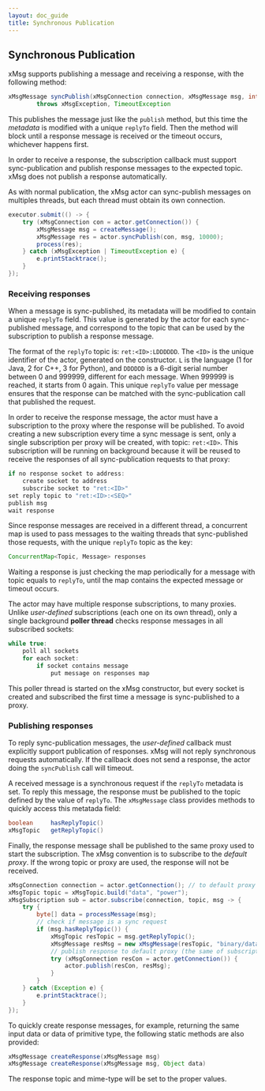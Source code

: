 ```yaml
---
layout: doc_guide
title: Synchronous Publication
---
```


## Synchronous Publication

xMsg supports publishing a message and receiving a response,
with the following method:

```java
xMsgMessage syncPublish(xMsgConnection connection, xMsgMessage msg, int timeout)
        throws xMsgException, TimeoutException
```

This publishes the message just like the `publish` method,
but this time the *metadata* is modified with a unique `replyTo` field.
Then the method will block until a response message is received
or the timeout occurs, whichever happens first.

<div class="admonition note">
In order to receive a response,
the subscription callback must support sync-publication
and publish response messages to the expected topic.
xMsg does not publish a response automatically.
</div>

As with normal publication,
the xMsg actor can sync-publish messages on multiples threads,
but each thread must obtain its own connection.

```java
executor.submit(() -> {
    try (xMsgConnection con = actor.getConnection()) {
        xMsgMessage msg = createMessage();
        xMsgMessage res = actor.syncPublish(con, msg, 10000);
        process(res);
    } catch (xMsgException | TimeoutException e) {
        e.printStacktrace();
    }
});
```

### Receiving responses

When a message is sync-published,
its metadata will be modified to contain a unique `replyTo` field.
This value is generated by the actor for each sync-published message,
and correspond to the topic that can be used by the subscription
to publish a response message.

The format of the `replyTo` topic is: `ret:<ID>:LDDDDDD`.
The `<ID>` is the unique identifier of the actor,
generated on the constructor.
`L` is the language (1 for Java, 2 for C++, 3 for Python),
and `DDDDDD` is a 6-digit serial number between 0 and 999999,
different for each message.
When 999999 is reached, it starts from 0 again.
This unique `replyTo` value per message ensures that the response can be
matched with the sync-publication call that published the request.

In order to receive the response message,
the actor must have a subscription
to the proxy where the response will be published.
To avoid creating a new subscription every time a sync message is sent,
only a single subscription per proxy will be created,
with topic: `ret:<ID>`.
This subscription will be running on background because
it will be reused to receive the responses
of all sync-publication requests to that proxy:

```java
if no response socket to address:
    create socket to address
    subscribe socket to "ret:<ID>"
set reply topic to "ret:<ID>:<SEQ>"
publish msg
wait response
```

Since response messages are received in a different thread,
a concurrent map is used to pass messages
to the waiting threads that sync-published those requests,
with the unique `replyTo` topic as the key:

```java
ConcurrentMap<Topic, Message> responses
```

Waiting a response is just checking the map periodically
for a message with topic equals to `replyTo`,
until the map contains the expected message or timeout occurs.

The actor may have multiple response subscriptions, to many proxies.
Unlike *user-defined* subscriptions (each one on its own thread),
only a single background **poller thread** checks response messages
in all subscribed sockets:

```java
while true:
    poll all sockets
    for each socket:
        if socket contains message
            put message on responses map
```

This poller thread is started on the xMsg constructor,
but every socket is created and subscribed the first time
a message is sync-published to a proxy.

### Publishing responses

To reply sync-publication messages,
the *user-defined* callback must explicitly support publication of responses.
xMsg will not reply synchronous requests automatically.
If the callback does not send a response,
the actor doing the `syncPublish` call will timeout.

A received message is a synchronous request if the `replyTo` metadata is set.
To reply this message,
the response must be published to the topic defined by the value of `replyTo`.
The `xMsgMessage` class provides methods to quickly access this metatada field:

```java
boolean     hasReplyTopic()
xMsgTopic   getReplyTopic()
```

Finally, the response message shall be published
to the same proxy used to start the subscription.
The xMsg convention is to subscribe to the *default proxy*.
If the wrong topic or proxy are used, the response will not be received.

```java
xMsgConnection connection = actor.getConnection(); // to default proxy
xMsgTopic topic = xMsgTopic.build("data", "power");
xMsgSubscription sub = actor.subscribe(connection, topic, msg -> {
    try {
        byte[] data = processMessage(msg);
        // check if message is a sync request
        if (msg.hasReplyTopic()) {
            xMsgTopic resTopic = msg.getReplyTopic();
            xMsgMessage resMsg = new xMsgMessage(resTopic, "binary/data", data);
            // publish response to default proxy (the same of subscription)
            try (xMsgConnection resCon = actor.getConnection()) {
                actor.publish(resCon, resMsg);
            }
        }
    } catch (Exception e) {
        e.printStacktrace();
    }
});
```

To quickly create response messages, for example,
returning the same input data or data of primitive type,
the following static methods are also provided:

```java
xMsgMessage createResponse(xMsgMessage msg)
xMsgMessage createResponse(xMsgMessage msg, Object data)
```

The response topic and mime-type will be set to the proper values.
